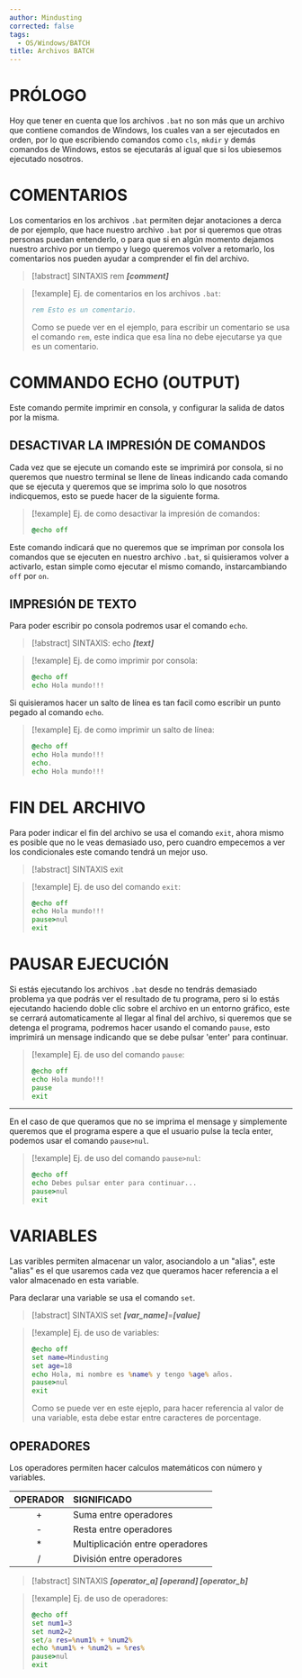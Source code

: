 ```yaml
---
author: Mindusting
corrected: false
tags:
  - OS/Windows/BATCH
title: Archivos BATCH
---
```


# PRÓLOGO

Hoy que tener en cuenta que los archivos `.bat` no son más que un archivo que contiene comandos de Windows, los cuales van a ser ejecutados en orden, por lo que escribiendo comandos como `cls`, `mkdir` y demás comandos de Windows, estos se ejecutarás al igual que si los ubiesemos ejecutado nosotros.

# COMENTARIOS

Los comentarios en los archivos `.bat` permiten dejar anotaciones a derca de por ejemplo, que hace nuestro archivo `.bat` por si queremos que otras personas puedan entenderlo, o para que si en algún momento dejamos nuestro archivo por un tiempo y luego queremos volver a retomarlo, los comentarios nos pueden ayudar a comprender el fin del archivo.

>[!abstract] SINTAXIS
>rem ***\[comment\]***

>[!example] Ej. de comentarios en los archivos `.bat`:
>```bat
>rem Esto es un comentario.
>```
>Como se puede ver en el ejemplo, para escribir un comentario se usa el comando `rem`, este indica que esa lína no debe ejecutarse ya que es un comentario.

# COMMANDO ECHO (OUTPUT)

Este comando permite imprimir en consola, y configurar la salida de datos por la misma.

## DESACTIVAR LA IMPRESIÓN DE COMANDOS

Cada vez que se ejecute un comando este se imprimirá por consola, si no queremos que nuestro terminal se llene de líneas indicando cada comando que se ejecuta y queremos que se imprima solo lo que nosotros indicquemos, esto se puede hacer de la siguiente forma.

>[!example] Ej. de como desactivar la impresión de comandos:
>```bat
>@echo off
>```

Este comando indicará que no queremos que se impriman por consola los comandos que se ejecuten en nuestro archivo `.bat`, si quisieramos volver a activarlo, estan simple como ejecutar el mismo comando, instarcambiando `off` por `on`.

## IMPRESIÓN DE TEXTO

Para poder escribir po consola podremos usar el comando `echo`.

>[!abstract] SINTAXIS:
>echo ***\[text\]***

>[!example] Ej. de como imprimir por consola:
>```bat
>@echo off
>echo Hola mundo!!!
>```

Si quisieramos hacer un salto de línea es tan facil como escribir un punto pegado al comando `echo`.

>[!example] Ej. de como imprimir un salto de línea:
>```bat
>@echo off
>echo Hola mundo!!!
>echo.
>echo Hola mundo!!!
>```

# FIN DEL ARCHIVO

Para poder indicar el fin del archivo se usa el comando `exit`, ahora mismo es posible que no le veas demasiado uso, pero cuandro empecemos a ver los condicionales este comando tendrá un mejor uso.

>[!abstract] SINTAXIS
>exit

>[!example] Ej. de uso del comando `exit`:
>```bat
>@echo off
>echo Hola mundo!!!
>pause>nul
>exit
>```

# PAUSAR EJECUCIÓN

Si estás ejecutando los archivos `.bat` desde no tendrás demasiado problema ya que podrás ver el resultado de tu programa, pero si lo estás ejecutando haciendo doble clic sobre el archivo en un entorno gráfico, este se cerrará automaticamente al llegar al final del archivo, si queremos que se detenga el programa, podremos hacer usando el comando `pause`, esto imprimirá un mensage indicando que se debe pulsar 'enter' para continuar.

>[!example] Ej. de uso del comando `pause`:
>```bat
>@echo off
>echo Hola mundo!!!
>pause
>exit
>```

---

En el caso de que queramos que no se imprima el mensage y simplemente queremos que el programa espere a que el usuario pulse la tecla enter, podemos usar el comando `pause>nul`.

>[!example] Ej. de uso del comando `pause>nul`:
>```bat
>@echo off
>echo Debes pulsar enter para continuar...
>pause>nul
>exit
>```

# VARIABLES

Las varibles permiten almacenar un valor, asociandolo a un "alias", este "alias" es el que usaremos cada vez que queramos hacer referencia a el valor almacenado en esta variable.

Para declarar una variable se usa el comando `set`.

> [!abstract] SINTAXIS
> set ***\[var_name\]***=***\[value\]***

> [!example] Ej. de uso de variables:
> ```bat
> @echo off
> set name=Mindusting
> set age=18
> echo Hola, mi nombre es %name% y tengo %age% años.
> pause>nul
> exit
> ```
> Como se puede ver en este ejeplo, para hacer referencia al valor de una variable, esta debe estar entre caracteres de porcentage.

## OPERADORES

Los operadores permiten hacer calculos matemáticos con número y variables.

| OPERADOR | SIGNIFICADO                     |
|:--------:|:--------------------------------|
|    \+    | Suma entre operadores           |
|    \-    | Resta entre operadores          |
|    \*    | Multiplicación entre operadores |
|    \/    | División entre operadores       |

>[!abstract] SINTAXIS
>***\[operator_a\] \[operand\] \[operator_b\]***

>[!example] Ej. de uso de operadores:
>```bat
>@echo off
>set num1=3
>set num2=2
>set/a res=%num1% + %num2%
>echo %num1% + %num2% = %res%
>pause>nul
>exit
>```